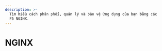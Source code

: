 ```yaml
---
description: >-
  Tìm hiểu cách phân phối, quản lý và bảo vệ ứng dụng của bạn bằng các sản phẩm
  F5 NGINX.
---
```


# NGINX

